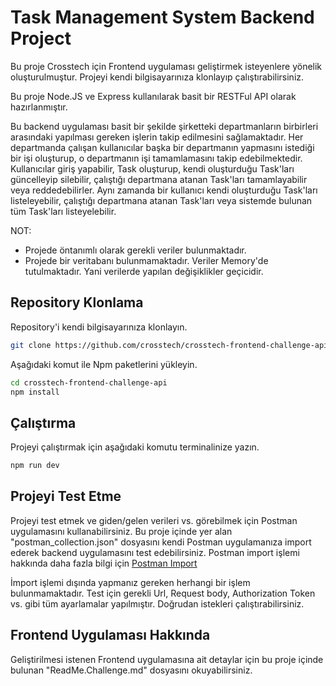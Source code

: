 # Task Management System Backend Project

Bu proje Crosstech için Frontend uygulaması geliştirmek isteyenlere yönelik oluşturulmuştur. Projeyi kendi bilgisayarınıza klonlayıp çalıştırabilirsiniz.

Bu proje Node.JS ve Express kullanılarak basit bir RESTFul API olarak hazırlanmıştır.

Bu backend uygulaması basit bir şekilde şirketteki departmanların birbirleri arasındaki yapılması gereken işlerin takip edilmesini sağlamaktadır.
Her departmanda çalışan kullanıcılar başka bir departmanın yapmasını istediği bir işi oluşturup, o departmanın işi tamamlamasını takip edebilmektedir.
Kullanıcılar giriş yapabilir, Task oluşturup, kendi oluşturduğu Task'ları güncelleyip silebilir, çalıştığı departmana atanan Task'ları tamamlayabilir veya reddedebilirler. Aynı zamanda bir kullanıcı kendi oluşturduğu Task'ları listeleyebilir, çalıştığı departmana atanan Task'ları veya sistemde bulunan tüm Task'ları listeyelebilir.

NOT:

- Projede öntanımlı olarak gerekli veriler bulunmaktadır.
- Projede bir veritabanı bulunmamaktadır. Veriler Memory'de tutulmaktadır. Yani verilerde yapılan değişiklikler geçicidir.

## Repository Klonlama

Repository'i kendi bilgisayarınıza klonlayın.

```bash
git clone https://github.com/crosstech/crosstech-frontend-challenge-api.git
```

Aşağıdaki komut ile Npm paketlerini yükleyin.

```bash
cd crosstech-frontend-challenge-api
npm install
```

## Çalıştırma

Projeyi çalıştırmak için aşağıdaki komutu terminalinize yazın.

```bash
npm run dev
```

## Projeyi Test Etme

Projeyi test etmek ve giden/gelen verileri vs. görebilmek için Postman uygulamasını kullanabilirsiniz. Bu proje içinde yer alan "postman_collection.json" dosyasını kendi Postman uygulamanıza import ederek backend uygulamasını test edebilirsiniz.
Postman import işlemi hakkında daha fazla bilgi için [Postman Import](https://apitransform.com/how-to-import-a-collection-into-postman/)

İmport işlemi dışında yapmanız gereken herhangi bir işlem bulunmamaktadır. Test için gerekli Url, Request body, Authorization Token vs. gibi tüm ayarlamalar yapılmıştır. Doğrudan istekleri çalıştırabilirsiniz.

## Frontend Uygulaması Hakkında

Geliştirilmesi istenen Frontend uygulamasına ait detaylar için bu proje içinde bulunan "ReadMe.Challenge.md" dosyasını okuyabilirsiniz.
